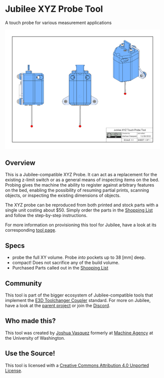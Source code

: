 # Jubilee XYZ Probe Tool
A touch probe for various measurement applications

<img src="https://github.com/Poofjunior/jubilee_xyz_probe_tool/blob/main/pics/xyz_touch_probe_overview.png" width="800">

## Overview
This is a Jubilee-compatible XYZ Probe.
It can act as a replacement for the existing z-limit switch or as a general means of inspecting items on the bed.
Probing gives the machine the ability to register against arbitrary features on the bed, enabling the possibility of resuming partial prints, scanning objects, or inspecting the existing dimensions of objects.

The XYZ probe can be reproduced from both printed and stock parts with a single unit costing about $50.
Simply order the parts in the [Shopping List](https://docs.google.com/spreadsheets/d/1exzQQtGWq62kmWazMUU2xbrfU62XK9QZYXhOB--K8R0/edit?usp=sharing) and follow the step-by-step instructions.

For more information on provisioning this tool for Jubilee, have a look at its corresponding [tool page](https://jubilee3d.com/index.php?title=XYZ_Probe_Tool).

## Specs
* probe the full XY volume. Probe *into* pockets up to 38 [mm] deep.
* compact! Does not sacrifice any of the build volume.
* Purchased Parts called out in the [Shopping List]()

## Community
This tool is part of the bigger ecosystem of Jubilee-compatible tools that implement the [E3D Toolchanger Coupler](https://github.com/e3donline/ToolChanger) standard.
For more on Jubilee, have a look at the [parent project](https://github.com/machineagency/jubilee) or join the [Discord](https://discord.gg/jubilee).

## Who made this?
This tool was created by [Joshua Vasquez](http://www.doublejumpelectric.com/) formerly at [Machine Agency](http://depts.washington.edu/machines/) at the University of Washington.

## Use the Source!
This tool is licensed with a [Creative Commons Attribution 4.0 Unported License](https://creativecommons.org/licenses/by/4.0/).
